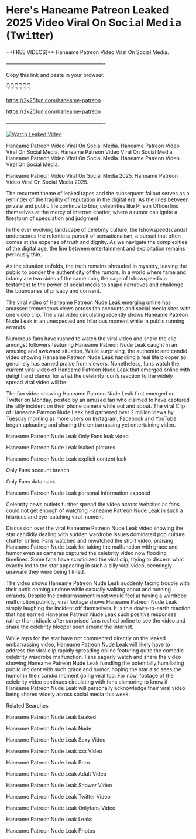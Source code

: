 # Here's Haneame Patreon Leaked 2025 Video Viral On Soc𝚒al Med𝚒a (Tw𝚒tter)

++FREE VIDEOS]** Haneame Patreon Video Viral On Social Media.

———————————————————-

Copy this link and paste in your browser.

👇👇👇👇👇👇

https://2k25fun.com/haneame-patreon

https://2k25fun.com/haneame-patreon

———————————————————-

[![Watch Leaked Video](https://miro.medium.com/v2/resize:fit:828/format:webp/1*cilzJN44JGOrTw9NJCrNHA.gif "Watch Leaked Video")](https://2k25fun.com/haneame-patreon)

Haneame Patreon Video Viral On Social Media. Haneame Patreon Video Viral On Social Media. Haneame Patreon Video Viral On Social Media. Haneame Patreon Video Viral On Social Media. Haneame Patreon Video Viral On Social Media.

Haneame Patreon Video Viral On Social Media 2025. Haneame Patreon Video Viral On Social Media 2025.

The recurrent theme of leaked tapes and the subsequent fallout serves as a reminder of the fragility of reputation in the digital era. As the lines between private and public life continue to blur, celebrities like Prison Officerfind themselves at the mercy of internet chatter, where a rumor can ignite a firestorm of speculation and judgment.

In the ever evolving landscape of celebrity culture, the Ishowspeedscandal underscores the relentless pursuit of sensationalism, a pursuit that often comes at the expense of truth and dignity. As we navigate the complexities of the digital age, the line between entertainment and exploitation remains perilously thin.

As the situation unfolds, the truth remains shrouded in mystery, leaving the public to ponder the authenticity of the rumors. In a world where fame and infamy are two sides of the same coin, the saga of Ishowspeedis a testament to the power of social media to shape narratives and challenge the boundaries of privacy and consent.

The viral video of Haneame Patreon Nude Leak emerging online has amassed tremendous views across fan accounts and social media sites with one video clip. The viral video circulating recently shows Haneame Patreon Nude Leak in an unexpected and hilarious moment while in public running errands.

Numerous fans have rushed to watch the viral video and share the clip amongst followers featuring Haneame Patreon Nude Leak caught in an amusing and awkward situation. While surprising, the authentic and candid video showing Haneame Patreon Nude Leak handling a real life blooper so genuinely has earned praise from viewers. Nonetheless, fans watch the current viral video of Haneame Patreon Nude Leak that emerged online with delight and clamor for what the celebrity icon’s reaction to the widely spread viral video will be.

The fan video showing Haneame Patreon Nude Leak first emerged on Twitter on Monday, posted by an amused fan who claimed to have captured the silly incident on their phone camera while out and about. The viral Clip of Haneame Patreon Nude Leak had garnered over 2 million views by Tuesday morning as more users on Instagram, Facebook and YouTube began uploading and sharing the embarrassing yet entertaining video.

Haneame Patreon Nude Leak Only Fans leak video

Haneame Patreon Nude Leak leaked pictures

Haneame Patreon Nude Leak explicit content leak

Only Fans account breach

Only Fans data hack

Haneame Patreon Nude Leak personal information exposed

Celebrity news outlets further spread the video across websites as fans could not get enough of watching Haneame Patreon Nude Leak in such a hilarious and eye-catching viral moment.

Discussion over the viral Haneame Patreon Nude Leak video showing the star candidly dealing with sudden wardrobe issues dominated pop culture chatter online. Fans watched and rewatched the short video, praising Haneame Patreon Nude Leak for taking the malfunction with grace and humor even as cameras captured the celebrity video now flooding timelines. Some fans have scrutinized the viral clip, trying to discern what exactly led to the star appearing in such a silly viral video, seemingly unaware they were being filmed.

The video shows Haneame Patreon Nude Leak suddenly facing trouble with their outfit coming undone while casually walking about and running errands. Despite the embarrassment most would feel at having a wardrobe malfunction publicly, viral footage shows Haneame Patreon Nude Leak simply laughing the incident off themselves. It is this down-to-earth reaction that has earned Haneame Patreon Nude Leak such positive responses rather than ridicule after surprised fans rushed online to see the video and share the celebrity blooper seen around the internet.

While reps for the star have not commented directly on the leaked embarrassing video, Haneame Patreon Nude Leak will likely have to address the viral clip rapidly spreading online featuring quite the comedic celebrity wardrobe malfunction. Fans eagerly watch and share the video showing Haneame Patreon Nude Leak handling the potentially humiliating public incident with such grace and humor, hoping the star also sees the humor in their candid moment going viral too. For now, footage of the celebrity video continues circulating with fans clamoring to know if Haneame Patreon Nude Leak will personally acknowledge their viral video being shared widely across social media this week.

Related Searches

Haneame Patreon Nude Leak Leaked

Haneame Patreon Nude Leak Nude

Haneame Patreon Nude Leak Sexy Video

Haneame Patreon Nude Leak xxx Video

Haneame Patreon Nude Leak Porn

Haneame Patreon Nude Leak Adult Video

Haneame Patreon Nude Leak Shower Video

Haneame Patreon Nude Leak Twitter Video

Haneame Patreon Nude Leak Onlyfans Video

Haneame Patreon Nude Leak Leaks

Haneame Patreon Nude Leak Photos